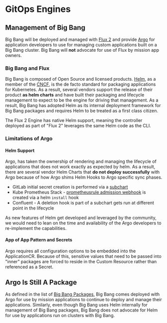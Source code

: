 # GitOps Engines

## Management of Big Bang

Big Bang will be deployed and managed with [Flux 2](https://github.com/fluxcd/flux2) and provide [Argo](https://github.com/argoproj/argo-cd/) for application developers to use for managing custom applications built on a Big Bang cluster.  Big Bang will **not** advocate for use of Flux by mission app owners.  

### Big Bang and Flux

Big Bang is composed of Open Source and licensed products.  [Helm](https://helm.sh/), as a member of the [CNCF](https://www.cncf.io/), is the de facto standard for packaging applications for Kubernetes.  As a result, several vendors support the release of their product **as helm charts** and have built their packaging and lifecycle management to expect to be the engine for driving that management.  As a result, Big Bang has adopted Helm as its internal deployment framework for Big Bang packages and requires Helm to be treated as a first class citizen.

The Flux 2 Engine has native Helm support, meaning the controller deployed as part of "Flux 2" leverages the same Helm code as the CLI.

### Limitations of Argo

#### Helm Support

Argo, has taken the ownership of rendering and managing the lifecycle of applications that does not work exactly as expected by helm. As a result, there are several vendor Helm Charts that **do not deploy successfully** with Argo because of how Argo shims Helm Hooks to Argo specific sync phases.

* GitLab initial secret creation is performed via a [subchart](https://gitlab.com/gitlab-org/charts/gitlab/-/tree/master/charts/shared-secrets)
* Kube Prometheus Stack - [prometheusrule admission webhook](https://github.com/prometheus-community/helm-charts/tree/main/charts/kube-prometheus-stack#prometheusrules-admission-webhooks) is created via a helm `install` hook
* Confluent - A deletion hook is part of a subchart gets run at different point in the lifecycle

As new features of Helm get developed and leveraged by the community, we would need to lean on the time and availability of the Argo developers to re-implement the capabilities.

#### App of App Pattern and Secrets

Argo requires all configuration options to be embedded into the ApplicationCR.  Because of this, sensitive values that need to be passed into "inner" packages are forced to reside in the Custom Resource rather than referenced as a Secret.

## Argo Is Still A Package

As defined in the list of [Big Bang Packages](../../packages.md), Big Bang comes deployed with Argo for use by mission applications to continue to deploy and manage their applications.  Similarly, even though Big Bang uses Helm internally for management of Big Bang packages, Big Bang does not advocate for Helm for use by applications run on clusters with Big Bang.
